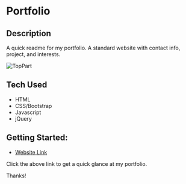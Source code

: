 
# Portfolio

## Description
A quick readme for my portfolio. A standard website with contact info, project, and interests.

![TopPart](https://i.imgur.com/mVEh0fF.png)

## Tech Used
- HTML
- CSS/Bootstrap
- Javascript
- jQuery

## Getting Started:
- [Website Link](https://erwinmedina.github.io/portfolio/)

Click the above link to get a quick glance at my portfolio.

Thanks!